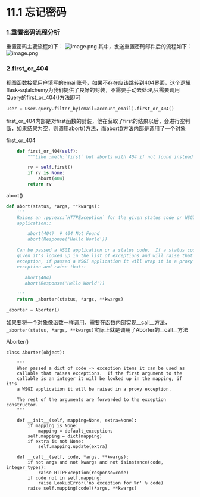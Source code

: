 # 11.1 忘记密码

### 1.重置密码流程分析

重置密码主要流程如下：
![image.png](https://upload-images.jianshu.io/upload_images/7220971-974e8b43209b8e07.png?imageMogr2/auto-orient/strip%7CimageView2/2/w/1240)
其中，发送重置密码邮件后的流程如下：
![image.png](https://upload-images.jianshu.io/upload_images/7220971-bf0862fd7d3a3c64.png?imageMogr2/auto-orient/strip%7CimageView2/2/w/1240)

### 2.first_or_404
视图函数接受用户填写的email账号，如果不存在应该跳转到404界面，这个逻辑flask-sqlalchemy为我们提供了良好的封装，不需要手动去处理,只需要调用Query的first_or_404()方法即可

```python
user = User.query.filter_by(email=account_email).first_or_404()
```

first_or_404内部是对first函数的封装，他在获取了first的结果以后，会进行空判断，如果结果为空，则调用abort()方法，而abort()方法内部是调用了一个对象

first_or_404
```python
    def first_or_404(self):
        """Like :meth:`first` but aborts with 404 if not found instead of returning ``None``."""

        rv = self.first()
        if rv is None:
            abort(404)
        return rv
```

abort()
```python
def abort(status, *args, **kwargs):
    '''
    Raises an :py:exc:`HTTPException` for the given status code or WSGI
    application::

        abort(404)  # 404 Not Found
        abort(Response('Hello World'))

    Can be passed a WSGI application or a status code.  If a status code is
    given it's looked up in the list of exceptions and will raise that
    exception, if passed a WSGI application it will wrap it in a proxy WSGI
    exception and raise that::

       abort(404)
       abort(Response('Hello World'))

    '''
    return _aborter(status, *args, **kwargs)

_aborter = Aborter()
```
如果要将一个对象像函数一样调用，需要在函数内部实现\_\_call__方法，```_aborter(status, *args, **kwargs)```实际上就是调用了Aborter的\_\_call__方法


Aborter()
```
class Aborter(object):

    """
    When passed a dict of code -> exception items it can be used as
    callable that raises exceptions.  If the first argument to the
    callable is an integer it will be looked up in the mapping, if it's
    a WSGI application it will be raised in a proxy exception.

    The rest of the arguments are forwarded to the exception constructor.
    """

    def __init__(self, mapping=None, extra=None):
        if mapping is None:
            mapping = default_exceptions
        self.mapping = dict(mapping)
        if extra is not None:
            self.mapping.update(extra)

    def __call__(self, code, *args, **kwargs):
        if not args and not kwargs and not isinstance(code, integer_types):
            raise HTTPException(response=code)
        if code not in self.mapping:
            raise LookupError('no exception for %r' % code)
        raise self.mapping[code](*args, **kwargs)
```

